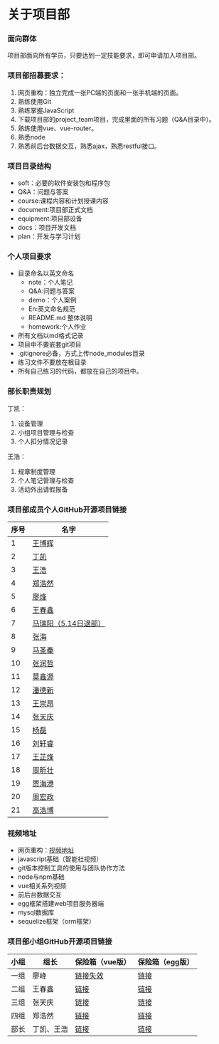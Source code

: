 # 关于项目部

### 面向群体

项目部面向所有学员，只要达到一定技能要求，即可申请加入项目部。

### 项目部招募要求：

1. 网页重构：独立完成一张PC端的页面和一张手机端的页面。
2. 熟练使用Git
3. 熟练掌握JavaScript
4. 下载项目部的project_team项目，完成里面的所有习题（Q&A目录中）。
5. 熟练使用vue、vue-router。
6. 熟悉node
7. 熟悉前后台数据交互，熟悉ajax，熟悉restful接口。

### 项目目录结构

* soft：必要的软件安装包和程序包
* Q&A：问题与答案
* course:课程内容和计划授课内容
* document:项目部正式文档
* equipment:项目部设备
* docs：项目开发文档
* plan：开发与学习计划

### 个人项目要求

* 目录命名以英文命名
  * note：个人笔记
  * Q&A:问题与答案
  * demo：个人案例
  * En:英文命名规范
  * README.md 整体说明
  * homework:个人作业
* 所有文档以md格式记录
* 项目中不要嵌套git项目
* .gitignore必备，方式上传node_modules目录
* 练习文件不要放在根目录
* 所有自己练习的代码，都放在自己的项目中。
### 部长职责规划
丁凯：
1. 设备管理
2. 小组项目管理与检查
3. 个人扣分情况记录

王浩：
1. 规章制度管理
2. 个人笔记管理与检查
3. 活动外出请假报备
### 项目部成员个人GitHub开源项目链接
|序号|名字|
|----|----|
|1|[王博辉](https://github.com/wbh521lhz/-.git)|
|2|[丁凯](https://github.com/ding139725/dingkai_.git)|
|3|[王浩](https://github.com/342268316/Project-Department-Documents.git)|
|4|[郑浩然](https://github.com/zhr13833510179/-)|
|5|[廖烽](https://github.com/jiaowofengbaba/liaofeng.git)|
|6|[王春鑫](https://github.com/2650181298/planFolder.git)|
|7|[马瑞阳（5.14日退部）](https://github.com/supreyang/-.git)|
|8|[张海](https://github.com/WeiZhiTaiYi/benbi.git)|
|9|[马圣秦](https://github.com/mashengqin/Learning-materials-of-Ma-Shengqin-s-project-department.git)|
|10|[张润哲](https://github.com/ZhangRunzhe-Sang/Project-Department)|
|11|[莫鑫源](https://github.com/yn22638/Rising-road.git)|
|12|[潘德新](https://github.com/pandexin/prout.git)|
|13|[王崇昂](https://github.com/wang-xian-sheng/BJ_wca.git)|
|14|[张天庆](https://github.com/WenduiGui/22daoti)|
|15|[杨磊](https://github.com/yanglei0001/project_team-Lei)|
|16|[刘轩睿](https://github.com/Yan-Yan0129/XMB-demo.git)|
|17|[王芷烽](https://github.com/2073252416/Wang-Zhifeng-s-Learning-Documents/tree/master)|
|18|[周昕壮](https://github.com/xinXinZKA/xX_project)|
|19|[贾海港](https://github.com/HGjia02/jia.storehouse.git)|
|20|[周宏政](https://github.com/zhz17531379325/project_team)|
|21|[高浩博](http://github.com/GoHoBo/notes)|

### 视频地址

* 网页重构：[视频地址](http://edu.qhdboyi.com/class-online/5885c35fdb4d94012d075a01)
* javascript基础（智能社视频）
* git版本控制工具的使用与团队协作方法
* node与npm基础
* vue相关系列视频
* 前后台数据交互
* egg框架搭建web项目服务器端
* mysql数据库
* sequelize框架（orm框架）

### 项目部小组GitHub开源项目链接
|小组|组长|保险箱（vue版）|保险箱（egg版）|
|----|----|----|----|
|一组|廖峰|[链接失效](https://github.com/wbh521lhz/egg_node.git)|[链接](https://github.com/wbh521lhz/egg_node.git)|
|二组|王春鑫|[链接](https://github.com/2650181298/Safe-Deposit-Box.git)|[链接](https://github.com/2650181298/Egg_Safe-Deposit-Box.git)
|三组|张天庆|[链接](https://github.com/WenduiGui/StrongboxProject)|[链接](https://github.com/WenduiGui/egg_strongbox.git)|
|四组|郑浩然|[链接](https://github.com/zhr13833510179/preject)|[链接](https://github.com/zhr13833510179/project_fist)
|部长|丁凯、王浩|[链接](https://github.com/ding139725/First_project.git)|[链接](https://github.com/ding139725/First_egg.git)|

